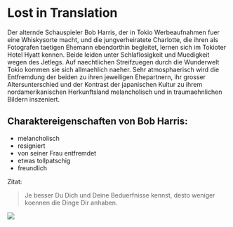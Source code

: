 # Lost in Translation

Der alternde Schauspieler Bob Harris, der in Tokio Werbeaufnahmen fuer eine Whiskysorte macht, und die jungverheiratete Charlotte, die ihren als Fotografen taetigen Ehemann ebendorthin begleitet, lernen sich im Tokioter Hotel Hyatt kennen.
Beide leiden unter Schlaflosigkeit und Muedigkeit wegen des Jetlegs. Auf naechtlichen Streifzuegen durch die Wunderwelt Tokio kommen sie sich allmaehlich naeher.
Sehr atmosphaerisch wird die Entfremdung der beiden zu ihren jeweiligen Ehepartnern, ihr grosser Altersunterschied und der Kontrast der japanischen Kultur zu ihrem nordamerikanischen Herkunftsland melancholisch und in traumaehnlichen Bildern inszeniert.

## Charaktereigenschaften von Bob Harris:

* melancholisch
* resigniert
* von seiner Frau entfremdet
* etwas tollpatschig
* freundlich

Zitat:

> Je besser Du Dich und Deine Beduerfnisse kennst, desto weniger koennen die Dinge Dir anhaben.

<img src="https://www.imdb.com/title/tt0335266/mediaviewer/rm2444307456"/>
